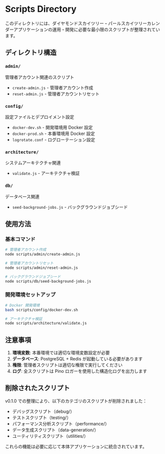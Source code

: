 # Scripts Directory

このディレクトリには、ダイヤモンドスカイツリー・パールスカイツリーカレンダーアプリケーションの運用・開発に必要な最小限のスクリプトが整理されています。

## ディレクトリ構造

### `admin/`
管理者アカウント関連のスクリプト
- `create-admin.js` - 管理者アカウント作成
- `reset-admin.js` - 管理者アカウントリセット

### `config/`
設定ファイルとデプロイメント設定
- `docker-dev.sh` - 開発環境用 Docker 設定
- `docker-prod.sh` - 本番環境用 Docker 設定
- `logrotate.conf` - ログローテーション設定

### `architecture/`
システムアーキテクチャ関連
- `validate.js` - アーキテクチャ検証

### `db/`
データベース関連
- `seed-background-jobs.js` - バックグラウンドジョブシード


## 使用方法

### 基本コマンド
```bash
# 管理者アカウント作成
node scripts/admin/create-admin.js

# 管理者アカウントリセット
node scripts/admin/reset-admin.js

# バックグラウンドジョブシード
node scripts/db/seed-background-jobs.js
```

### 開発環境セットアップ
```bash
# Docker 開発環境
bash scripts/config/docker-dev.sh

# アーキテクチャ検証
node scripts/architecture/validate.js
```

## 注意事項

1. **環境変数**: 本番環境では適切な環境変数設定が必要
2. **データベース**: PostgreSQL + Redis が起動している必要があります
3. **権限**: 管理者スクリプトは適切な権限で実行してください
4. **ログ**: 全スクリプトは Pino ロガーを使用した構造化ログを出力します

## 削除されたスクリプト

v0.1.0 での整理により、以下のカテゴリのスクリプトが削除されました：
- デバッグスクリプト（debug/）
- テストスクリプト（testing/）
- パフォーマンス分析スクリプト（performance/）
- データ生成スクリプト（data-generation/）
- ユーティリティスクリプト（utilities/）

これらの機能は必要に応じて本体アプリケーションに統合されています。